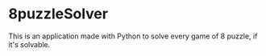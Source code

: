 # 8puzzleSolver
This is an application made with Python to solve every game of 8 puzzle, if it's solvable. 
